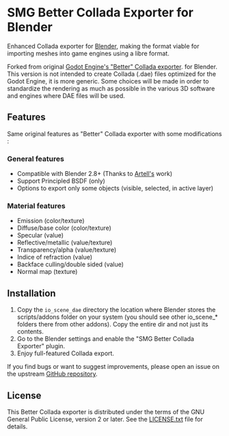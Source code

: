 # SMG Better Collada Exporter for Blender

Enhanced Collada exporter for [Blender](https://www.blender.org), making the
format viable for importing meshes into game engines using a libre format.

Forked from original [Godot Engine's "Better" Collada exporter](https://github.com/godotengine/collada-exporter). for Blender.
This version is not intended to create Collada (.dae) files optimized for the Godot Engine, it is more generic.
Some choices will be made in order to standardize the rendering as much as possible in the various 3D software and engines where DAE files will be used.

## Features

Same original features as "Better" Collada exporter with some modifications :

### General features

- Compatible with Blender 2.8+ (Thanks to [Artell's](https://github.com/artellblender/collada-exporter-2.8) work)
- Support Principled BSDF (only)
- Options to export only some objects (visible, selected, in active layer)

### Material features

- Emission (color/texture)
- Diffuse/base color (color/texture)
- Specular (value)
- Reflective/metallic (value/texture)
- Transparency/alpha (value/texture)
- Indice of refraction (value)
- Backface culling/double sided (value)
- Normal map (texture)

## Installation

1. Copy the `io_scene_dae` directory the location where Blender stores the
   scripts/addons folder on your system (you should see other io_scene_*
   folders there from other addons). Copy the entire dir and not just its
   contents.
2. Go to the Blender settings and enable the "SMG Better Collada Exporter" plugin.
3. Enjoy full-featured Collada export.

If you find bugs or want to suggest improvements, please open an issue on the
upstream [GitHub repository](https://github.com/Sigmagine/blender-better-collada-exporter).

## License

This Better Collada exporter is distributed under the terms of the GNU General
Public License, version 2 or later. See the [LICENSE.txt](/LICENSE.txt) file
for details.
